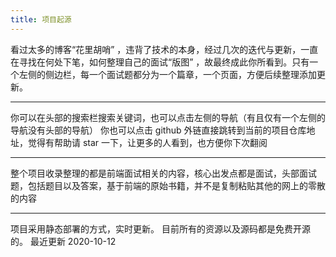 ```yaml
---
title: 项目起源
---
```


看过太多的博客“花里胡哨” ，违背了技术的本身，经过几次的迭代与更新，一直在寻找在何处下笔，如何整理自己的面试“版图” ，故最终成此你所看到。只有一个左侧的侧边栏，每一个面试题都分为一个篇章，一个页面，方便后续整理添加更新。

<hr />

你可以在头部的搜索栏搜索关键词，也可以点击左侧的导航（有且仅有一个左侧的导航没有头部的导航）
你也可以点击 github 外链直接跳转到当前的项目仓库地址，觉得有帮助请 star 一下，让更多的人看到，也方便你下次翻阅

<hr />

整个项目收录整理的都是前端面试相关的内容，核心出发点都是面试，头部面试题，包括题目以及答案，基于前端的原始书籍，并不是复制粘贴其他的网上的零散的内容

<hr />
项目采用静态部署的方式，实时更新。 目前所有的资源以及源码都是免费开源的。 最近更新 2020-10-12
